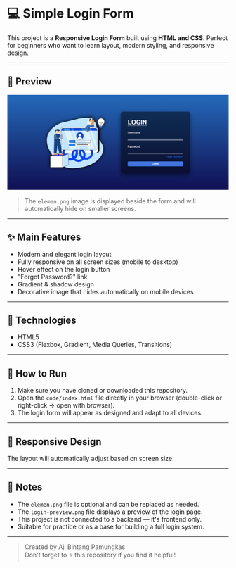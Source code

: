 # 💻 Simple Login Form

This project is a **Responsive Login Form** built using **HTML and CSS**. Perfect for beginners who want to learn layout, modern styling, and responsive design.

---

## 📸 Preview

![image](../form%20login%20V1.1/img/login-preview.png)  
> The `elemen.png` image is displayed beside the form and will automatically hide on smaller screens.

---

## ✨ Main Features

- Modern and elegant login layout  
- Fully responsive on all screen sizes (mobile to desktop)  
- Hover effect on the login button  
- "Forgot Password?" link  
- Gradient & shadow design  
- Decorative image that hides automatically on mobile devices

---

## 🧰 Technologies

- HTML5  
- CSS3 (Flexbox, Gradient, Media Queries, Transitions)

---

## 🚀 How to Run

1. Make sure you have cloned or downloaded this repository.  
2. Open the `code/index.html` file directly in your browser (double-click or right-click → open with browser).  
3. The login form will appear as designed and adapt to all devices.

---

## 📱 Responsive Design

The layout will automatically adjust based on screen size.

---

## 📝 Notes

- The `elemen.png` file is optional and can be replaced as needed.  
- The `login-preview.png` file displays a preview of the login page.  
- This project is not connected to a backend — it's frontend only.  
- Suitable for practice or as a base for building a full login system.

---

> Created by Aji Bintang Pamungkas  
> Don't forget to ⭐ this repository if you find it helpful!
